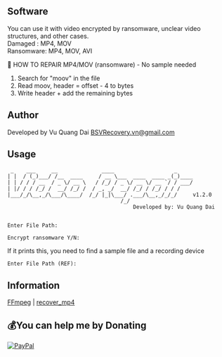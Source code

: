 ## Software
You can use it with video encrypted by ransomware, unclear video structures, and other cases. <br>
Damaged : MP4, MOV <br>
Ransomware: MP4, MOV, AVI

🤔 HOW TO REPAIR MP4/MOV (ransomware) - No sample needed
1. Search for "moov" in the file
2. Read moov, header = offset - 4 to bytes
3. Write header + add the remaining bytes

## Author
Developed by Vu Quang Dai <BSVRecovery.vn@gmail.com>

## Usage
```
 _    ___     __              ____                   _
| |  / (_)___/ /__  ____     / __ \___  ____  ____ _(_)____
| | / / / __  / _ \/ __ \   / /_/ / _ \/ __ \/ __ `/ / ___/
| |/ / / /_/ /  __/ /_/ /  / _, _/  __/ /_/ / /_/ / / /
|___/_/\__,_/\___/\____/  /_/ |_|\___/ .___/\__,_/_/_/     v1.2.0
                                    /_/
                                        Developed by: Vu Quang Dai


Enter File Path:
```
```
Encrypt ransomware Y/N:
```
If it prints this, you need to find a sample file and a recording device
```
Enter File Path (REF):
```

## Information
[FFmpeg](https://ffmpeg.org/) | [recover_mp4](https://slydiman.me/eng/mmedia/recover_mp4.htm)


## 💰You can help me by Donating
[![PayPal](https://img.shields.io/badge/PayPal-00457C?style=for-the-badge&logo=paypal&logoColor=white)](https://paypal.me/BSVPay)
